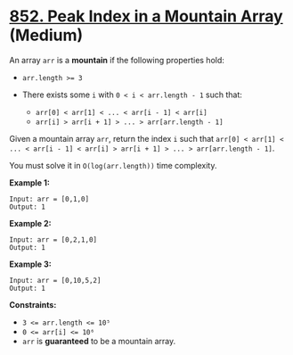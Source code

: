 # [852. Peak Index in a Mountain Array][link] (Medium)

[link]: https://leetcode.com/problems/peak-index-in-a-mountain-array/

An array `arr` is a **mountain** if the following properties hold:

- `arr.length >= 3`
- There exists some `i` with `0 < i < arr.length - 1` such that:

  - `arr[0] < arr[1] < ... < arr[i - 1] < arr[i] `
  - `arr[i] > arr[i + 1] > ... > arr[arr.length - 1]`

Given a mountain array `arr`, return the index `i` such that `arr[0] < arr[1] < ... < arr[i - 1] <
arr[i] > arr[i + 1] > ... > arr[arr.length - 1]`.

You must solve it in `O(log(arr.length))` time complexity.

**Example 1:**

```
Input: arr = [0,1,0]
Output: 1

```

**Example 2:**

```
Input: arr = [0,2,1,0]
Output: 1

```

**Example 3:**

```
Input: arr = [0,10,5,2]
Output: 1

```

**Constraints:**

- `3 <= arr.length <= 10⁵`
- `0 <= arr[i] <= 10⁶`
- `arr` is **guaranteed** to be a mountain array.
